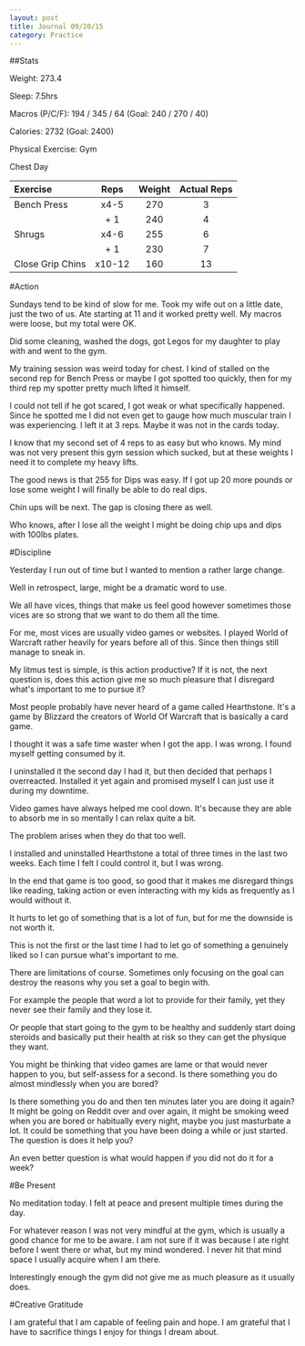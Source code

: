```yaml
---
layout: post
title: Journal 09/20/15
category: Practice
---
```


##Stats

Weight: 273.4

Sleep: 7.5hrs

Macros (P/C/F): 194 / 345 / 64 (Goal: 240 / 270 / 40)

Calories: 2732 (Goal: 2400)

Physical Exercise: Gym

Chest Day

| Exercise         | Reps                | Weight      | Actual Reps |
| :--------------- | :-----------------: | :---------: | :-------: |
| Bench Press       | x4-5                | 270         | 3 |
|                  | + 1                 | 240         | 4 |
| Shrugs            | x4-6                | 255         | 6 |
|                  | + 1                 |  230        | 7 |
| Close Grip Chins | x10-12                  | 160         | 13 |



#Action

Sundays tend to be kind of slow for me. Took my wife out on a little date, just the two of us. Ate starting at 11 and it worked pretty well. My macros were loose, but my total were OK.

Did some cleaning, washed the dogs, got Legos for my daughter to play with and went to the gym.

My training session was weird today for chest. I kind of stalled on the second rep for Bench Press or maybe I got spotted too quickly, then for my third rep my spotter pretty much lifted it himself.

I could not tell if he got scared, I got weak or what specifically happened. Since he spotted me I did not even get to gauge how much muscular train I was experiencing. I left it at 3 reps. Maybe it was not in the cards today.

I know that my second set of 4 reps to as easy but who knows. My mind was not very present this gym session which sucked, but at these weights I need it to complete my heavy lifts.

The good news is that 255 for Dips was easy. If I got up 20 more pounds or lose some weight I will finally be able to do real dips.

Chin ups will be next. The gap is closing there as well.

Who knows, after I lose all the weight I might be doing chip ups and dips with 100lbs plates.

#Discipline

Yesterday I run out of time but I wanted to mention a rather large change.

Well in retrospect, large, might be a dramatic word to use.

We all have vices, things that make us feel good however sometimes those vices are so strong that we want to do them all the time.

For me, most vices are usually video games or websites. I played World of Warcraft rather heavily for years before all of this. Since then things still manage to sneak in.

My litmus test is simple, is this action productive? If it is not, the next question is, does this action give me so much pleasure that I disregard what's important to me to pursue it? 

Most people probably have never heard of a game called Hearthstone. It's a game by Blizzard the creators of World Of Warcraft that is basically a card game.

I thought it was a safe time waster when I got the app. I was wrong. I found myself getting consumed by it.

I uninstalled it the second day I had it, but then decided that perhaps I overreacted. Installed it yet again and promised myself I can just use it during my downtime.

Video games have always helped me cool down. It's because they are able to absorb me in so mentally I can relax quite a bit.

The problem arises when they do that too well.

I installed and uninstalled Hearthstone a total of three times in the last two weeks. Each time I felt I could control it, but I was wrong.

In the end that game is too good, so good that it makes me disregard things like reading, taking action or even interacting with my kids as frequently as I would without it.

It hurts to let go of something that is a lot of fun, but for me the downside is not worth it.

This is not the first or the last time I had to let go of something a genuinely liked so I can pursue what's important to me.

There are limitations of course. Sometimes only focusing on the goal can destroy the reasons why you set a goal to begin with.

For example the people that word a lot to provide for their family, yet they never see their family and they lose it.

Or people that start going to the gym to be healthy and suddenly start doing steroids and basically put their health at risk so they can get the physique they want.

You might be thinking that video games are lame or that would never happen to you, but self-assess for a second. Is there something you do almost mindlessly when you are bored? 

Is there something you do and then ten minutes later you are doing it again? It might be going on Reddit over and over again, it might be smoking weed when you are bored or habitually every night, maybe you just masturbate a lot. It could be something that you have been doing a while or just started. The question is does it help you? 

An even better question is what would happen if you did not do it for a week? 

#Be Present

No meditation today. I felt at peace and present multiple times during the day.

For whatever reason I was not very mindful at the gym, which is usually a good chance for me to be aware. I am not sure if it was because I ate right before I went there or what, but my mind wondered. I never hit that mind space I usually acquire when I am there.

Interestingly enough the gym did not give me as much pleasure as it usually does. 

#Creative Gratitude

I am grateful that I am capable of feeling pain and hope.
I am grateful that I have to sacrifice things I enjoy for things I dream about.

